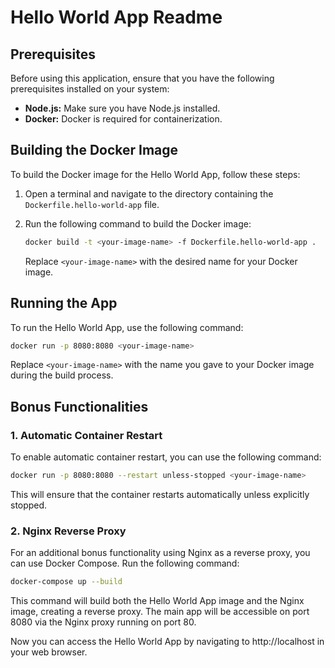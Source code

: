 # Hello World App Readme

## Prerequisites

Before using this application, ensure that you have the following prerequisites installed on your system:

- **Node.js:** Make sure you have Node.js installed.
- **Docker:** Docker is required for containerization.

## Building the Docker Image

To build the Docker image for the Hello World App, follow these steps:

1. Open a terminal and navigate to the directory containing the `Dockerfile.hello-world-app` file.
2. Run the following command to build the Docker image:

    ```bash
    docker build -t <your-image-name> -f Dockerfile.hello-world-app .
    ```

    Replace `<your-image-name>` with the desired name for your Docker image.

## Running the App

To run the Hello World App, use the following command:

```bash
docker run -p 8080:8080 <your-image-name>
```

Replace `<your-image-name>` with the name you gave to your Docker image during the build process.

## Bonus Functionalities

### 1. Automatic Container Restart

To enable automatic container restart, you can use the following command:

```bash
docker run -p 8080:8080 --restart unless-stopped <your-image-name>
```

This will ensure that the container restarts automatically unless explicitly stopped.

### 2. Nginx Reverse Proxy

For an additional bonus functionality using Nginx as a reverse proxy, you can use Docker Compose. Run the following command:

```bash
docker-compose up --build
```

This command will build both the Hello World App image and the Nginx image, creating a reverse proxy. The main app will be accessible on port 8080 via the Nginx proxy running on port 80.

Now you can access the Hello World App by navigating to http://localhost in your web browser.
